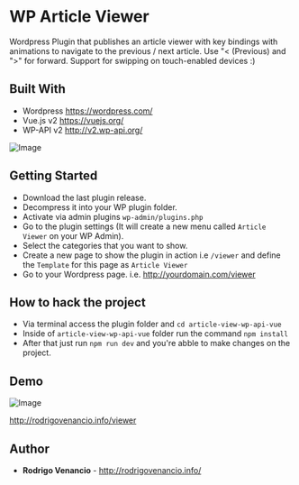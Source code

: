 # WP Article Viewer

Wordpress Plugin that publishes an article viewer with key bindings with animations to navigate to the previous / next article. Use "< (Previous) and ">" for forward. Support for swipping on touch-enabled devices :)

## Built With

* Wordpress https://wordpress.com/
* Vue.js v2 https://vuejs.org/
* WP-API v2 http://v2.wp-api.org/

![Image](https://dzwonsemrish7.cloudfront.net/items/022S2n2l2Q1P3c1H3p46/Image%202018-09-15%20at%2010.38.35%20am.png)

## Getting Started

* Download the last plugin release.
* Decompress it into your WP plugin folder.
* Activate via admin plugins `wp-admin/plugins.php`
* Go to the plugin settings (It will create a new menu called `Article Viewer` on your WP Admin).
* Select the categories that you want to show.
* Create a new page to show the plugin in action i.e `/viewer` and define the `Template` for this page as `Article Viewer`
* Go to your Wordpress page. i.e. http://yourdomain.com/viewer

## How to hack the project

* Via terminal access the plugin folder and `cd article-view-wp-api-vue`
* Inside of `article-view-wp-api-vue` folder run the command `npm install`
* After that just run `npm run dev` and you're abble to make changes on the project.

## Demo

![Image](https://dzwonsemrish7.cloudfront.net/items/2F2Q3E173O0a241V2K0L/Screen%20Recording%202018-09-15%20at%2012.31%20pm.gif)

http://rodrigovenancio.info/viewer

## Author

* **Rodrigo Venancio** - http://rodrigovenancio.info/

